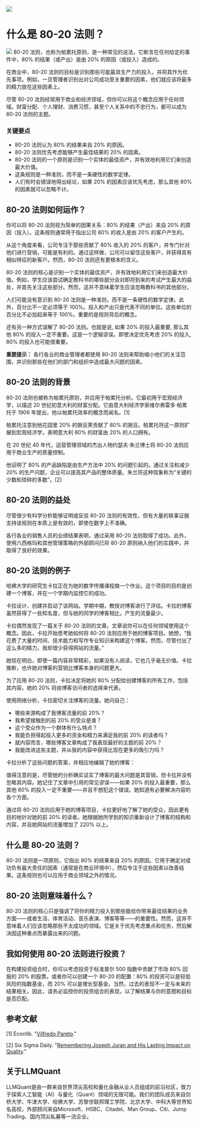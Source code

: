 ![](https://fastly.jsdelivr.net/gh/bucketio/img11@main/2024/10/21/1729466068183-23134fce-3131-4262-b18c-f378d71af4f6.gif)
# 什么是 80-20 法则？
![](https://fastly.jsdelivr.jsdelivr.net/gh/bucketio/img9@main/2024/10/20/1729465031968-b3c8959e-1d37-4b8a-91b1-b0b0dfe25143.png)
80-20 法则，也称为帕累托原则，是一种常见的说法，它断言在任何给定的事件中，80% 的结果（或产出）是由 20% 的原因（或投入）造成的。

在商业中，80-20 法则的目标是识别那些可能最具生产力的投入，并将其作为优先事项。例如，一旦管理者识别出对公司成功至关重要的因素，他们就应该将最多的精力放在这些因素上。

尽管 80-20 法则经常用于商业和经济领域，但你可以将这个概念应用于任何领域。财富分配、个人理财、消费习惯，甚至个人关系中的不忠行为，都可以成为 80-20 法则的主题。

### 关键要点

- 80-20 法则认为 80% 的结果来自 20% 的原因。
- 80-20 法则优先考虑能够产生最佳结果的 20% 的因素。
- 80-20 法则的一个原则是识别一个实体的最佳资产，并有效地利用它们来创造最大价值。
- 这条规则是一种准则，而不是一条硬性的数学定律。
- 人们有时会错误地得出结论，如果 20% 的因素应该优先考虑，那么其他 80% 的因素就可以忽略不计。

## 80-20 法则如何运作？

你可以将 80-20 法则视为简单的因果关系：80% 的结果（产出）来自 20% 的原因（投入）。这条规则通常用于指出公司 80% 的收入是由 20% 的客户产生的。

从这个角度来看，公司专注于那些贡献了 80% 收入的 20% 的客户，并专门针对他们进行营销，可能是有利的。通过这样做，公司可以留住这些客户，并获得具有相似特征的新客户。然而，80-20 法则还有更根本的含义。

80-20 法则的核心是识别一个实体的最佳资产，并有效地利用它们来创造最大价值。例如，学生应该尝试确定教科书的哪些部分会对即将到来的考试产生最大的益处，并首先关注这些部分。然而，这并不意味着学生应该忽略教科书的其他部分。

人们可能没有意识到 80-20 法则是一种准则，而不是一条硬性的数学定律。此外，百分比不一定必须等于 100%。投入和产出只是代表不同的单位。这些单位的百分比不必加起来等于 100%。重要的是规则背后的概念。

还有另一种方式误解了 80-20 法则。也就是说, 如果 20% 的投入最重要, 那么其他 80% 的投入一定不重要。这是一个逻辑谬误。即使决定优先考虑 20% 的投入, 80% 的投入也可能很重要。

**重要提示：** 各行各业的商业管理者都使用 80-20 法则来帮助缩小他们的关注范围，并识别那些在他们的部门和组织中造成最大问题的因素。

## 80-20 法则的背景

80-20 法则也被称为帕累托原则，并应用于帕累托分析。它最初用于宏观经济学，以描述 20 世纪初意大利的财富分配。它由意大利经济学家维尔弗雷多·帕累托于 1906 年提出，他以帕累托效率的概念而闻名。[1]

帕累托注意到他花园里 20% 的豌豆荚贡献了 80% 的豌豆。帕累托将这一原则扩展到宏观经济学，表明意大利 80% 的财富由 20% 的人口拥有。

在 20 世纪 40 年代，运营管理领域的杰出人物约瑟夫·朱兰博士将 80-20 法则应用于商业生产的质量控制。

他证明了 80% 的产品缺陷是由生产方法中 20% 的问题引起的。通过关注和减少 20% 的生产问题，企业可以提高其产品的整体质量。朱兰将这种现象称为“关键的少数和琐碎的多数”。[2]

## 80-20 法则的益处

尽管很少有科学分析能够证明或反驳 80-20 法则的有效性，但有大量的轶事证据支持该规则在本质上是有效的，即使在数字上不准确。

各行各业的销售人员的业绩结果表明，通过采用 80-20 法则取得了成功。此外，使用六西格玛和其他管理策略的外部顾问已将 80-20 原则纳入他们的实践中，并取得了良好的效果。

## 80-20 法则的例子

哈佛大学的研究生卡拉正在为她的数字传播课程做一个作业。这个项目的目的是创建一个博客，并在一个学期内监控它的成功。

卡拉设计、创建并启动了该网站。学期中期，教授对博客进行了评估。卡拉的博客虽然获得了一些知名度，但与她的同学的博客相比，产生的流量最少。

卡拉偶然发现了一篇关于 80-20 法则的文章。文章说你可以在任何领域使用这个概念。因此，卡拉开始思考她如何将 80-20 法则应用于她的博客项目。她想，“我花费了大量的时间、技术能力和写作专业知识来构建这个博客。然而，尽管付出了这么多的精力，我却很少获得网站的流量。”

她现在明白，即使一篇内容非常精彩，如果没有人阅读，它也几乎毫无价值。卡拉推断，也许她对博客的营销比博客本身的问题更大。

为了应用 80-20 法则，卡拉决定将她的 80% 分配给创建博客的所有工作，包括其内容。她的 20% 将由博客访问者的选择来代表。

使用网络分析，卡拉密切关注博客的流量。她问自己：

- 哪些来源构成了我博客流量的前 20%？
- 我希望接触到的前 20% 的受众是谁？
- 这个受众作为一个群体有什么特点？
- 我能负担得起投入更多的资金和精力来满足我的前 20% 的读者吗？
- 就内容而言，哪些博客文章构成了我表现最好的主题的前 20%？
- 我能改进这些主题，并从我的内容中获得比现在更多的吸引力吗？

卡拉分析了这些问题的答案，并相应地编辑了她的博客：

值得注意的是，尽管她的分析确实证实了博客的最大问题是其营销，但卡拉并没有忽略其内容。她记住了文章中引用的常见谬误——如果 20% 的投入最重要，那么其他 80% 的投入一定不重要——并且不想犯这个错误。她知道有必要解决内容的各个方面。

通过将 80-20 法则应用于她的博客项目，卡拉更好地了解了她的受众，因此更有目的地针对她的前 20% 的读者。她根据她所学到的知识重新设计了博客的结构和内容，并且她网站的流量增加了 220% 以上。

## 什么是 80-20 法则？

80-20 法则是一项原则，它指出 80% 的结果来自 20% 的原因。它用于确定对成功负有最大责任的因素（通常是在商业环境中），然后专注于这些因素以改善结果。这条规则也可以应用于商业领域之外的情况。

## 80-20 法则意味着什么？

80-20 法则的核心只是强调了将你的精力投入到那些能给你带来最佳结果的业务方面——或者生活、体育活动、音乐表演、博客等等——的重要性。然而，这并不意味着人们应该忽略那些不太成功的领域。它是关于优先考虑重点和任务，然后解决因这种重点而暴露出来的问题。

## 我如何使用 80-20 法则进行投资？

在构建投资组合时，你可以考虑投资于标准普尔 500 指数中贡献了市场 80% 回报的 20% 的股票。或者你可以创建一个 80-20 的配置：80% 的投资可以是较低风险的指数基金，而 20% 可以是增长型基金。当然，过去的表现不一定与未来的结果相关。因此，请务必监控你的投资组合的表现，以了解结果与你的意图和目标是否匹配。

## 参考文献

[1] Econlib. "[Vilfredo Pareto](https://www.econlib.org/library/Enc/bios/Pareto.html)."

[2] Six Sigma Daily. "[Remembering Joseph Juran and His Lasting Impact on Quality](https://www.sixsigmadaily.com/remembering-joseph-juran-quality-improvement/)."

## 关于LLMQuant
LLMQuant是由一群来自世界顶尖高校和量化金融从业人员组成的前沿社区，致力于探索人工智能（AI）与量化（Quant）领域的无限可能。我们的团队成员来自剑桥大学、牛津大学、哈佛大学、苏黎世联邦理工学院、北京大学、中科大等世界知名高校，外部顾问来自Microsoft、HSBC、Citadel、Man Group、Citi、Jump Trading、国内顶尖私募等一流企业。